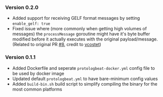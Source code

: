 
### Version 0.2.0
- Added support for receiving GELF format messages by setting `enable_gelf: true`
- Fixed issue where (more commonly when getting high volumes of messages) the  `processMessage` goroutine might have it's byte buffer modified before it actually executes with the original payload/message. (Related to original PR [#8](https://github.com/hartfordfive/protologbeat/pull/8), credit to [vcostet](https://github.com/vcostet))


### Version 0.1.1
- Added Dockerfile and seperate `protologbeat-docker.yml` config file to be used by docker image
- Updated default `protologbeat.yml` to have bare-minimum config values
- Added `build-bin.sh` build script to simplify compiling the binary for the most common platforms